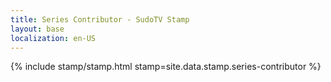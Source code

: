 ```yaml
---
title: Series Contributor - SudoTV Stamp
layout: base
localization: en-US
---
```


{% include stamp/stamp.html
    stamp=site.data.stamp.series-contributor
%}